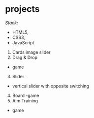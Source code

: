 # projects

*Stack:* 
- HTML5,
- CSS3,
- JavaScript

1. Cards
 image slider
2. Drag & Drop 
- game 
3. Slider 
- vertical slider with opposite switching
4. Board
-game
5. Aim Training
- game
